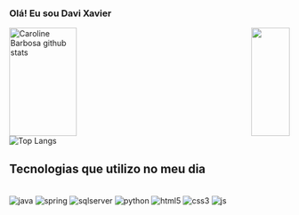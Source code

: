 ### Olá! Eu sou Davi Xavier


<div align="left">  
  <img width="49%" height="195px" align="left" src="https://github-readme-stats.vercel.app/api?username=Dmxavier00&show_icons=true&theme=transparent" alt="Caroline Barbosa github stats" /> 
</div>

<div align="right">
  <img width="37%" height="195px" align="right" src="https://github-readme-stats.vercel.app/api/top-langs/?username=caioprezottoo&layout=compact&hide_border=false&title_color=cfd4cf&text_color=c9d1d9&bg_color=1e1f1e" />
</div>

![Top Langs](https://github-readme-stats.vercel.app/api/top-langs/?username=Dmxavier00&layout=compact&theme=transparent)

## Tecnologias que utilizo no meu dia

<div style="display: inline_block"><br/>
  <img align="center" alt="java" src="https://img.shields.io/badge/Java-ED8B00?style=for-the-badge&logo=openjdk&logoColor=white" />
  <img align="center" alt="spring" src="https://img.shields.io/badge/Spring-6DB33F?style=for-the-badge&logo=spring&logoColor=white" />
  <img align="center" alt="sqlserver" src="https://img.shields.io/badge/Microsoft%20SQL%20Server-CC2927?style=for-the-badge&logo=microsoft%20sql%20server&logoColor=white" />
  <img align="center" alt="python" src="https://img.shields.io/badge/Python-14354C?style=for-the-badge&logo=python&logoColor=white" />
  <img align="center" alt="html5" src="https://img.shields.io/badge/html5-%23E34F26.svg?style=for-the-badge&logo=html5&logoColor=white" />
  <img align="center" alt="css3" src="https://img.shields.io/badge/css3-%231572B6.svg?style=for-the-badge&logo=css3&logoColor=white" />
  <img align="center" alt="js" src="https://img.shields.io/badge/JavaScript-F7DF1E?style=for-the-badge&logo=javascript&logoColor=black" />
</div>


